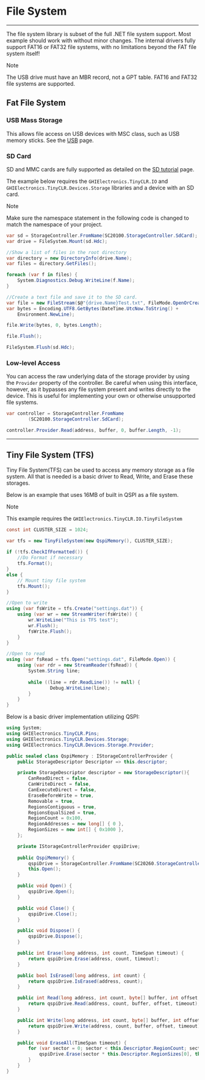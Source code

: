 # File System
---
The file system library is subset of the full .NET file system support. Most example should work with without minor changes. The internal drivers fully support FAT16 or FAT32 file systems, with no limitations beyond the FAT file system itself!

> [!Note]
> The USB drive must have an MBR record, not a GPT table.
> FAT16 and FAT32 file systems are supported.

## Fat File System

### USB Mass Storage
This allows file access on USB devices with MSC class, such as USB memory sticks. See the [USB](usb.md) page.

### SD Card
SD and MMC cards are fully supported as detailed on the [SD tutorial](sd-cards.md) page.

The example below requires the `GHIElectronics.TinyCLR.IO` and `GHIElectronics.TinyCLR.Devices.Storage` libraries and a device with an SD card.

> [!Note]
> Make sure the namespace statement in the following code is changed to match the namespace of your project.

```cs
var sd = StorageController.FromName(SC20100.StorageController.SdCard);
var drive = FileSystem.Mount(sd.Hdc);

//Show a list of files in the root directory
var directory = new DirectoryInfo(drive.Name);
var files = directory.GetFiles();

foreach (var f in files) {
    System.Diagnostics.Debug.WriteLine(f.Name);
}

//Create a text file and save it to the SD card.
var file = new FileStream($@"{drive.Name}Test.txt", FileMode.OpenOrCreate);
var bytes = Encoding.UTF8.GetBytes(DateTime.UtcNow.ToString() +
    Environment.NewLine);

file.Write(bytes, 0, bytes.Length);

file.Flush();

FileSystem.Flush(sd.Hdc);

```

### Low-level Access
You can access the raw underlying data of the storage provider by using the `Provider` property of the controller. Be careful when using this interface, however, as it bypasses any file system present and writes directly to the device. This is useful for implementing your own or otherwise unsupported file systems.

```cs
var controller = StorageController.FromName
        (SC20100.StorageController.SdCard);

controller.Provider.Read(address, buffer, 0, buffer.Length, -1);
```

---

## Tiny File System (TFS)

Tiny File System(TFS) can be used to access any memory storage as a file system. All that is needed is a basic driver to Read, Write, and Erase these storages. 

Below is an example that uses 16MB of built in QSPI as a file system.

> [!Note]
> This example requires the `GHIElectronics.TinyCLR.IO.TinyFileSystem`

```cs
const int CLUSTER_SIZE = 1024;

var tfs = new TinyFileSystem(new QspiMemory(), CLUSTER_SIZE);
            
if (!tfs.CheckIfFormatted()) {
    //Do Format if necessary 
    tfs.Format();
}
else {
    // Mount tiny file system
    tfs.Mount();
}

//Open to write
using (var fsWrite = tfs.Create("settings.dat")) {
    using (var wr = new StreamWriter(fsWrite)) {
        wr.WriteLine("This is TFS test");
        wr.Flush();
        fsWrite.Flush();
    }
}

//Open to read
using (var fsRead = tfs.Open("settings.dat", FileMode.Open)) {
    using (var rdr = new StreamReader(fsRead)) {
        System.String line;
        
        while ((line = rdr.ReadLine()) != null) {
                Debug.WriteLine(line);
        }
    }
}
```
Below is a basic driver implementation utilizing QSPI:

```cs
using System;
using GHIElectronics.TinyCLR.Pins;
using GHIElectronics.TinyCLR.Devices.Storage;
using GHIElectronics.TinyCLR.Devices.Storage.Provider;

public sealed class QspiMemory : IStorageControllerProvider {
    public StorageDescriptor Descriptor => this.descriptor;

    private StorageDescriptor descriptor = new StorageDescriptor(){
        CanReadDirect = false,
        CanWriteDirect = false,
        CanExecuteDirect = false,
        EraseBeforeWrite = true,
        Removable = true,
        RegionsContiguous = true,
        RegionsEqualSized = true,
        RegionCount = 0x100,
        RegionAddresses = new long[] { 0 },
        RegionSizes = new int[] { 0x1000 },
    };

    private IStorageControllerProvider qspiDrive;
    
    public QspiMemory() {
        qspiDrive = StorageController.FromName(SC20260.StorageController.QuadSpi).Provider;        
        this.Open();
    }

    public void Open() {
        qspiDrive.Open();
    }

    public void Close() {
        qspiDrive.Close();
    }

    public void Dispose() {
        qspiDrive.Dispose();
    }

    public int Erase(long address, int count, TimeSpan timeout) {
        return qspiDrive.Erase(address, count, timeout);
    }

    public bool IsErased(long address, int count) {
        return qspiDrive.IsErased(address, count);
    }

    public int Read(long address, int count, byte[] buffer, int offset, TimeSpan timeout) {
        return qspiDrive.Read(address, count, buffer, offset, timeout);
    }

    public int Write(long address, int count, byte[] buffer, int offset, TimeSpan timeout) {
        return qspiDrive.Write(address, count, buffer, offset, timeout);
    }

    public void EraseAll(TimeSpan timeout) {
        for (var sector = 0; sector < this.Descriptor.RegionCount; sector++) {
            qspiDrive.Erase(sector * this.Descriptor.RegionSizes[0], this.Descriptor.RegionSizes[0], timeout);
        }
    }
}
```

 
